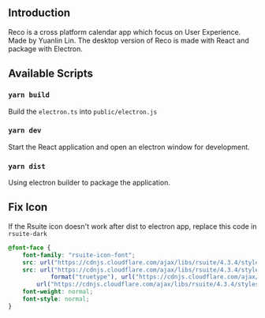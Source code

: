 ## Introduction

Reco is a cross platform calendar app which focus on User Experience. Made by Yuanlin Lin.
The desktop version of Reco is made with React and package with Electron.

## Available Scripts

### `yarn build`

Build the `electron.ts` into `public/electron.js`

### `yarn dev`

Start the React application and open an electron window for development.

### `yarn dist`

Using electron builder to package the application.

## Fix Icon

If the Rsuite icon doesn't work after dist to electron app, replace this code in `rsuite-dark`

```css
@font-face {
    font-family: "rsuite-icon-font";
    src: url("https://cdnjs.cloudflare.com/ajax/libs/rsuite/4.3.4/styles/fonts/rsuite-icon-font.eot");
    src: url("https://cdnjs.cloudflare.com/ajax/libs/rsuite/4.3.4/styles/fonts/rsuite-icon-font.eot?#iefix") format("eot"), url("https://cdnjs.cloudflare.com/ajax/libs/rsuite/4.3.4/styles/fonts/rsuite-icon-font.ttf")
            format("truetype"), url("https://cdnjs.cloudflare.com/ajax/libs/rsuite/4.3.4/styles/fonts/rsuite-icon-font.woff") format("woff"),
        url("https://cdnjs.cloudflare.com/ajax/libs/rsuite/4.3.4/styles/fonts/rsuite-icon-font.svg#rsuite-icon-font") format("svg");
    font-weight: normal;
    font-style: normal;
}
```
